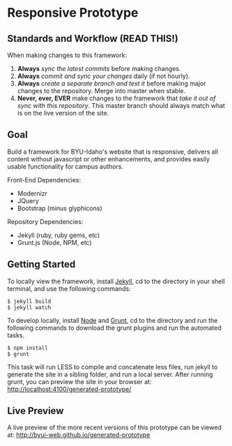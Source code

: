 Responsive Prototype
====================

## Standards and Workflow (READ THIS!) ##
When making changes to this framework:

1. **Always** _sync the latest commits_ before making changes.
2. **Always** _commit and sync your changes_ daily (if not hourly).
3. **Always** _create a separate branch and test it_ before making major changes to the repository. Merge into master when stable.
4. **Never, ever, EVER** make changes to the framework that _take it out of sync with this repository_. This master branch should always match what is on the live version of the site.

## Goal ##

Build a framework for BYU-Idaho's website that is responsive, delivers all content without javascript or other enhancements, and provides easily usable functionality for campus authors.

Front-End Dependencies:
* Modernizr
* JQuery
* Bootstrap (minus glyphicons)

Repository Dependencies:
* Jekyll (ruby, ruby gems, etc)
* Grunt.js (Node, NPM, etc)

## Getting Started ##

To locally view the framework, install [Jekyll](http://jekyllrb.com/), cd to the directory in your shell terminal, and use the following commands:
```
$ jekyll build
$ jekyll watch
```
    
To develop locally, install [Node](http://nodejs.org/download/) and [Grunt](http://gruntjs.com/getting-started), cd to the directory and run the following commands to download the grunt plugins and run the automated tasks.
```
$ npm install
$ grunt
```

This task will run LESS to compile and concatenate less files, run jekyll to generate the site in a sibling folder, and run a local server. After running grunt, you can preview the site in your browser at: <http://localhost:4100/generated-prototype/>

## Live Preview ##

A live preview of the more recent versions of this prototype can be viewed at: <http://byui-web.github.io/generated-prototype>
